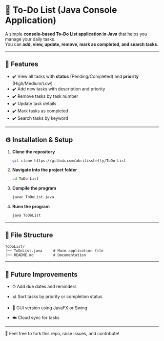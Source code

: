 # 📝 To-Do List (Java Console Application)

A simple **console-based To-Do List application in Java** that helps you manage your daily tasks.  
You can **add, view, update, remove, mark as completed, and search tasks**.

---

## 📌 Features
- ✔️ View all tasks with **status** (Pending/Completed) and **priority** (High/Medium/Low)  
- ✔️ Add new tasks with description and priority  
- ✔️ Remove tasks by task number  
- ✔️ Update task details  
- ✔️ Mark tasks as completed  
- ✔️ Search tasks by keyword  

---

## ⚙️ Installation & Setup

1. **Clone the repository**
   ```bash
   git clone https://github.com/akritisshetty/ToDo-List
2. **Navigate into the project folder**
   ```bash
   cd ToDo-List
3. **Compile the program**
   ```bash
   javac ToDoList.java
4. **Runn the program**
   ```bash
   java ToDoList

---

## 📂 File Structure

```
ToDoList/
│── ToDoList.java     # Main application file
│── README.md         # Documentation
```

---

## 🚀 Future Improvements

- ⏰ Add due dates and reminders

- 📊 Sort tasks by priority or completion status

- 🎨 GUI version using JavaFX or Swing

- ☁️ Cloud sync for tasks

---
📌 Feel free to fork this repo, raise issues, and contribute!
